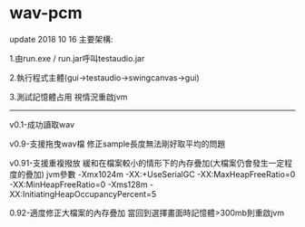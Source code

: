# wav-pcm
update 2018 10 16
主要架構:

  1.由run.exe / run.jar呼叫testaudio.jar

  2.執行程式主體(gui->testaudio->swingcanvas->gui)

  3.測試記憶體占用 視情況重啟jvm


--------------------------------------------------------------------------------------------------------------------------------------
v0.1-成功讀取wav

v0.9-支援拖曳wav檔 修正sample長度無法剛好取平均的問題

v0.91-支援重複撥放 緩和在檔案較小的情形下的內存疊加(大檔案仍會發生一定程度的疊加)  jvm參數 -Xmx1024m  -XX:+UseSerialGC -XX:MaxHeapFreeRatio=0 -XX:MinHeapFreeRatio=0 -Xms128m -XX:InitiatingHeapOccupancyPercent=5

0.92-適度修正大檔案的內存疊加 當回到選擇畫面時記憶體>300mb則重啟jvm
